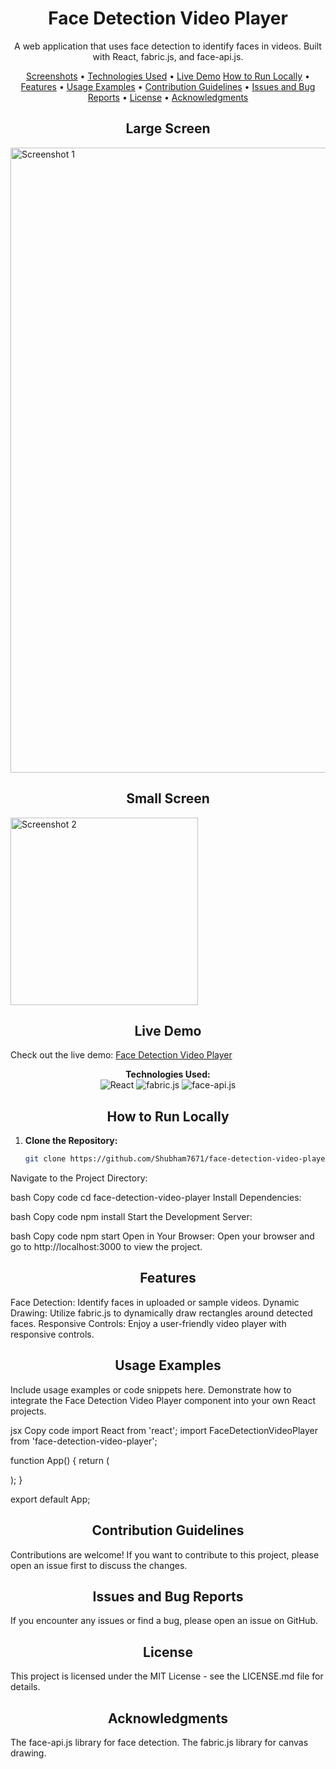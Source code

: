 <!-- Project Title -->
<h1 align="center">Face Detection Video Player</h1>

<!-- Project Description -->
<p align="center">A web application that uses face detection to identify faces in videos. Built with React, fabric.js, and face-api.js.</p>

<!-- Table of Contents -->
<p align="center">
  <a href="#screenshots">Screenshots</a> •
  <a href="#technologies-used">Technologies Used</a> •
   <a href="#live-demo">Live Demo</a>
  <a href="#how-to-run-locally">How to Run Locally</a> •
  <a href="#features">Features</a> •
  <a href="#usage-examples">Usage Examples</a> •
  <a href="#contribution-guidelines">Contribution Guidelines</a> •
  <a href="#issues-and-bug-reports">Issues and Bug Reports</a> •
  <a href="#license">License</a> •
  <a href="#acknowledgments">Acknowledgments</a>
</p>

<!-- Screenshots -->
<p align="center">
  <h2 align="center">Large Screen </h2>
   <img src="https://github.com/Shubham7671/video-player-face-detection/assets/121150193/f7a49d52-aa9a-499a-b06c-5116e852c0c4" alt="Screenshot 1" width="1000" height="auto">
   <h2 align="center">Small Screen </h2>
  <img src="https://github.com/Shubham7671/video-player-face-detection/assets/121150193/b47f9a6b-7c88-40ee-b99a-fd92e20cd185" alt="Screenshot 2" width="300" height="auto">
</p>

<!-- Live Demo -->
<h2 align="center">Live Demo</h2>

Check out the live demo: [Face Detection Video Player](https://earnest-narwhal-3bc577.netlify.app)

<!-- Technologies Used -->
<p align="center">
  <b>Technologies Used:</b>
  <br>
  <img src="https://img.shields.io/badge/React-61DAFB?style=flat&logo=react&logoColor=white" alt="React">
  <img src="https://img.shields.io/badge/fabric.js-FFD700?style=flat&logo=fabric&logoColor=white" alt="fabric.js">
  <img src="https://img.shields.io/badge/face--api.js-FF6347?style=flat&logoColor=white" alt="face-api.js">
</p>

<!-- How to Run Locally -->
<h2 align="center">How to Run Locally</h2>

1. **Clone the Repository:**
   ```bash
   git clone https://github.com/Shubham7671/face-detection-video-player.git
Navigate to the Project Directory:

bash
Copy code
cd face-detection-video-player
Install Dependencies:

bash
Copy code
npm install
Start the Development Server:

bash
Copy code
npm start
Open in Your Browser:
Open your browser and go to http://localhost:3000 to view the project.

<!-- Features -->
<h2 align="center">Features</h2>
Face Detection: Identify faces in uploaded or sample videos.
Dynamic Drawing: Utilize fabric.js to dynamically draw rectangles around detected faces.
Responsive Controls: Enjoy a user-friendly video player with responsive controls.
<!-- Usage Examples -->
<h2 align="center">Usage Examples</h2>
Include usage examples or code snippets here. Demonstrate how to integrate the Face Detection Video Player component into your own React projects.

jsx
Copy code
import React from 'react';
import FaceDetectionVideoPlayer from 'face-detection-video-player';

function App() {
  return (
    <div>
      <FaceDetectionVideoPlayer />
    </div>
  );
}

export default App;
<!-- Contribution Guidelines -->
<h2 align="center">Contribution Guidelines</h2>
Contributions are welcome! If you want to contribute to this project, please open an issue first to discuss the changes.

<!-- Issues and Bug Reports -->
<h2 align="center">Issues and Bug Reports</h2>
If you encounter any issues or find a bug, please open an issue on GitHub.

<!-- License -->
<h2 align="center">License</h2>
This project is licensed under the MIT License - see the LICENSE.md file for details.

<!-- Acknowledgments -->
<h2 align="center">Acknowledgments</h2>
The face-api.js library for face detection.
The fabric.js library for canvas drawing.

